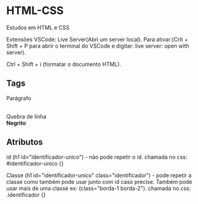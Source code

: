 # HTML-CSS
Estudos em HTML e CSS

Extensões VSCode:
Live Server(Abri um server local). Para ativar:(Crlt + Shift + P para abrir o terminal do VSCode e digitar: live server: open with server).


Ctrl + Shift + i (formatar o documento HTML).

## Tags
<p>Parágrafo</p>
<style>Modificado CSS para pequenas formatações sem precisar de um css</style>
<br>Quebra de linha</br>
<b>Negrito</b>

## Atributos
id (h1 id="identificador-unico") - não pode repetir o id.
chamada no css: #identificador-unico {}

Classe (h1 id="identificador-unico" class="identificador") - pode repetir a classe como também pode usar junto com id caso precise. Também pode usar mais de uma classe ex: (class="borda-1 borda-2").
chamada no css: .identificador {}
